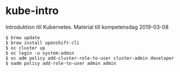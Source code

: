 # kube-intro
Introduktion till Kubernetes. Material till kompetensdag 2019-03-08
```
$ brew update 
$ brew install openshift-cli
$ oc cluster up
$ oc login -u system:admin
$ oc adm policy add-cluster-role-to-user cluster-admin developer
$ oadm policy add-role-to-user admin admin
```
